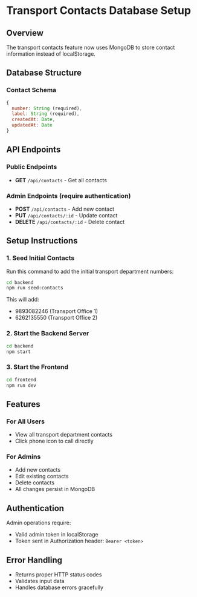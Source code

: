 # Transport Contacts Database Setup

## Overview
The transport contacts feature now uses MongoDB to store contact information instead of localStorage.

## Database Structure

### Contact Schema
```javascript
{
  number: String (required),
  label: String (required),
  createdAt: Date,
  updatedAt: Date
}
```

## API Endpoints

### Public Endpoints
- **GET** `/api/contacts` - Get all contacts

### Admin Endpoints (require authentication)
- **POST** `/api/contacts` - Add new contact
- **PUT** `/api/contacts/:id` - Update contact
- **DELETE** `/api/contacts/:id` - Delete contact

## Setup Instructions

### 1. Seed Initial Contacts
Run this command to add the initial transport department numbers:

```bash
cd backend
npm run seed:contacts
```

This will add:
- 9893082246 (Transport Office 1)
- 6262135550 (Transport Office 2)

### 2. Start the Backend Server
```bash
cd backend
npm start
```

### 3. Start the Frontend
```bash
cd frontend
npm run dev
```

## Features

### For All Users
- View all transport department contacts
- Click phone icon to call directly

### For Admins
- Add new contacts
- Edit existing contacts
- Delete contacts
- All changes persist in MongoDB

## Authentication
Admin operations require:
- Valid admin token in localStorage
- Token sent in Authorization header: `Bearer <token>`

## Error Handling
- Returns proper HTTP status codes
- Validates input data
- Handles database errors gracefully
